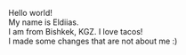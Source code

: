 Hello world!  
My name is Eldiias.  
I am from Bishkek, KGZ. I love tacos!  
I made some changes that are not about me :)
